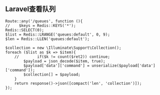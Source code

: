 ## Laravel查看队列

    Route::any('/queues', function (){
    //    $keys = Redis::KEYS('*');
    Redis::SELECT(0);
    $list = Redis::LRANGE('queues:default', 0, 9);
    $len = Redis::LLEN('queues:default');

    $collection = new \Illuminate\Support\Collection();
    foreach ($list as $k => $item){
        //        if($k != count($ret2)) continue;
            $payload = json_decode($item, true);
            $payload['data']['command'] = unserialize($payload['data']['command']);
            $collection[] = $payload;
        }
        return response()->json([compact('len', 'collection')]);
    });

